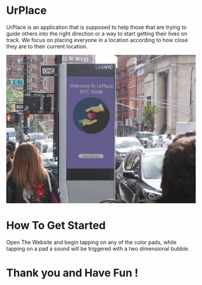 # UrPlace 
UrPlace is an application that is supposed to help those that are trying to guide others into the right direction or a way to start getting their lives on track. We focus on placing everyone in a location according to how close they are to their current location. 

![alt text](public/images/photo-shop-image.jpg)

# How To Get Started
Open The Website and begin tapping on any of the color pads, while tapping on a pad a sound will be triggered with a two dimensional bubble. 

#  Thank you and Have Fun ! 


